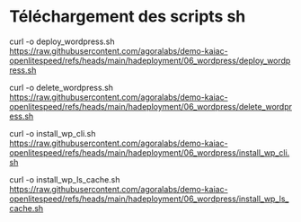 # Téléchargement des scripts sh

curl -o deploy_wordpress.sh https://raw.githubusercontent.com/agoralabs/demo-kaiac-openlitespeed/refs/heads/main/hadeployment/06_wordpress/deploy_wordpress.sh


curl -o delete_wordpress.sh https://raw.githubusercontent.com/agoralabs/demo-kaiac-openlitespeed/refs/heads/main/hadeployment/06_wordpress/delete_wordpress.sh


curl -o install_wp_cli.sh https://raw.githubusercontent.com/agoralabs/demo-kaiac-openlitespeed/refs/heads/main/hadeployment/06_wordpress/install_wp_cli.sh


curl -o install_wp_ls_cache.sh https://raw.githubusercontent.com/agoralabs/demo-kaiac-openlitespeed/refs/heads/main/hadeployment/06_wordpress/install_wp_ls_cache.sh